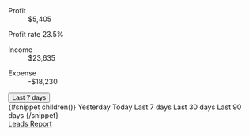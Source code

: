 <Card>
  <div class="flex justify-between border-gray-200 border-b dark:border-gray-700 pb-3">
    <dl>
      <dt class="text-base font-normal text-gray-500 dark:text-gray-400 pb-1">Profit</dt>
      <dd class="leading-none text-3xl font-bold text-gray-900 dark:text-white">$5,405</dd>
    </dl>
    <div>
      <span class="bg-green-100 text-green-800 text-xs font-medium inline-flex items-center px-2.5 py-1 rounded-md dark:bg-green-900 dark:text-green-300">
        <ArrowUpOutline class="w-2.5 h-2.5 me-1.5" />
        Profit rate 23.5%
      </span>
    </div>
  </div>

  <div class="grid grid-cols-2 py-3">
    <dl>
      <dt class="text-base font-normal text-gray-500 dark:text-gray-400 pb-1">Income</dt>
      <dd class="leading-none text-xl font-bold text-green-500 dark:text-green-400">$23,635</dd>
    </dl>
    <dl>
      <dt class="text-base font-normal text-gray-500 dark:text-gray-400 pb-1">Expense</dt>
      <dd class="leading-none text-xl font-bold text-red-600 dark:text-red-500">-$18,230</dd>
    </dl>
  </div>

  <Chart options={optionBar} />
  <div class="grid grid-cols-1 items-center border-gray-200 border-t dark:border-gray-700 justify-between">
    <div class="flex justify-between items-center pt-5">
      <Button onclick={toggle3} btnclass="text-sm font-medium text-gray-500 dark:text-gray-400 hover:text-gray-900 text-center inline-flex items-center dark:hover:text-white bg-transparent hover:bg-transparent dark:bg-transparent dark:hover:bg-transparent focus:ring-transparent dark:focus:ring-transparent py-0">Last 7 days<ChevronDownOutline class="w-2.5 m-2.5 ms-1.5" /></Button>
      <div class="relative">
        <Dropdown divclass="absolute top-[5px] -left-[180px]" isOpen={isOpen3}>
          {#snippet children()}
          <DropdownItem href='/'>Yesterday</DropdownItem>
          <DropdownItem href='/'>Today</DropdownItem>
          <DropdownItem href='/'>Last 7 days</DropdownItem>
          <DropdownItem href='/'>Last 30 days</DropdownItem>
          <DropdownItem href='/'>Last 90 days</DropdownItem>
          {/snippet}
        </Dropdown>
      </div>
      <A href="/" aclass="uppercase text-sm font-semibold hover:text-primary-700 dark:hover:text-primary-500 rounded-lg hover:bg-gray-100 dark:hover:bg-gray-700 dark:focus:ring-gray-700 dark:border-gray-700 px-3 py-2 hover:no-underline">
        Leads Report
        <ChevronRightOutline class="w-2.5 h-2.5 ms-1.5" />
      </A>
    </div>
  </div>
</Card>